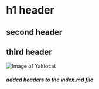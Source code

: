 # h1 header
## second header 
## third header
![Image of Yaktocat](https://octodex.github.com/images/yaktocat.png)
























##### added  headers to the index.md file
